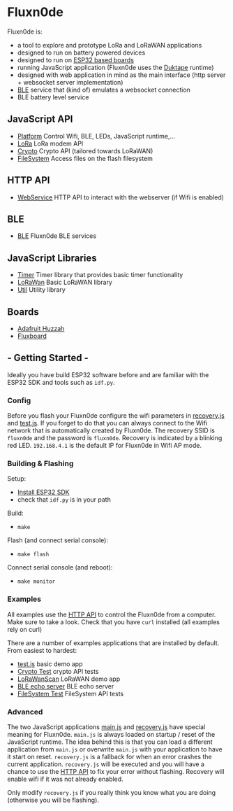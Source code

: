 # Fluxn0de

Fluxn0de is:
- a tool to explore and prototype LoRa and LoRaWAN applications
- designed to run on battery powered devices
- designed to run on [ESP32 based boards](#boards)
- running JavaScript application (Fluxn0de uses the [Duktape](https://duktape.org/) runtime)
- designed with web application in mind as the main interface (http server + websocket server implementation)
- [BLE](BLE.md) service that (kind of) emulates a websocket connection
- BLE battery level service

## JavaScript API
- [Platform](platform.md) Control Wifi, BLE, LEDs, JavaScript runtime,...
- [LoRa](lora.md) LoRa modem API
- [Crypto](crypto.md) Crypto API (tailored towards LoRaWAN)
- [FileSystem](filesystem.md) Access files on the flash filesystem

## HTTP API
- [WebService](webservice.md) HTTP API to interact with the webserver (if Wifi is enabled)

## BLE
- [BLE](BLE.md) Fluxn0de BLE services

## JavaScript Libraries
- [Timer](timer.md) Timer library that provides basic timer functionality
- [LoRaWan](lorawanlib.md) Basic LoRaWAN library
- [Util](util.md) Utility library

## Boards
- [Adafruit Huzzah](huzzah.md)
- [Fluxboard](fluxboard.md)

## - Getting Started -

Ideally you have build ESP32 software before and are familiar with the ESP32 SDK
and tools such as `idf.py`.

### Config

Before you flash your Fluxn0de configure the wifi parameters
in [recovery.js](../spiffs_image/recovery.js) and [test.js](../spiffs_image/test.js).
If you forget to do that you can always connect to the Wifi network that is automatically created by Fluxn0de.
The recovery SSID is `fluxn0de` and the password is `fluxn0de`. Recovery is indicated by a blinking red LED.
`192.168.4.1` is the default IP for Fluxn0de in Wifi AP mode.

### Building & Flashing

Setup:
- [Install ESP32 SDK](https://docs.espressif.com/projects/esp-idf/en/latest/esp32/get-started/index.html)
- check that `idf.py` is in your path

Build:
- `make`

Flash (and connect serial console):
- `make flash`

Connect serial console (and reboot):
- `make monitor`

### Examples

All examples use the [HTTP API](webservice.md) to control the Fluxn0de from a computer. Make sure to take a look.
Check that you have `curl` installed (all examples rely on curl)

There are a number of examples applications that are installed by default. From easiest to hardest:

- [test.js](examples/test.md) basic demo app
- [Crypto Test](examples/cryptotest.md) crypto API tests
- [LoRaWanScan](examples/lorawanscan.md) LoRaWAN demo app
- [BLE echo server](examples/ble_echo_server.md) BLE echo server
- [FileSystem Test](examples/filesystem.md) FileSystem API tests

### Advanced

The two JavaScript applications [main.js](../spiffs_image/main.js) and [recovery.js](../spiffs_image/recovery.js)
have special meaning for Fluxn0de. `main.js` is always loaded on startup / reset of the JavaScript runtime.
The idea behind this is that you can load a different application from `main.js` or overwrite `main.js` with your application
to have it start on reset. `recovery.js` is a fallback for when an error crashes the current application. `recovery.js` will be executed
and you will have a chance to use the [HTTP API](webservice.md) to fix your error without flashing. Recovery will enable wifi if it was not already enabled.

Only modify `recovery.js` if you really think you know what you are doing (otherwise you will be flashing).
